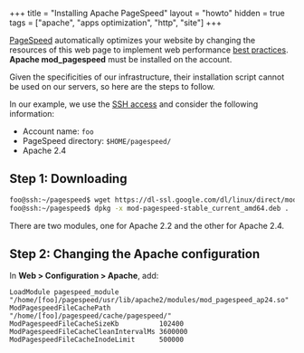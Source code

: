 +++
title = "Installing Apache PageSpeed"
layout = "howto"
hidden = true
tags = ["apache", "apps optimization", "http", "site"]
+++

[PageSpeed](https://www.modpagespeed.com/) automatically optimizes your website by changing the resources of this web page to implement web performance [best practices](https://developers.google.com/speed/docs/best-practices/rules_intro). **Apache mod_pagespeed** must be installed on the account.

Given the specificities of our infrastructure, their installation script cannot be used on our servers, so here are the steps to follow.

In our example, we use the [SSH access](remote-access/ssh) and consider the following information:

- Account name: `foo`
- PageSpeed directory: `$HOME/pagespeed/`
- Apache 2.4

## Step 1: Downloading

```sh
foo@ssh:~/pagespeed$ wget https://dl-ssl.google.com/dl/linux/direct/mod-pagespeed-stable_current_amd64.deb
foo@ssh:~/pagespeed$ dpkg -x mod-pagespeed-stable_current_amd64.deb .
```

There are two modules, one for Apache 2.2 and the other for Apache 2.4.

## Step 2: Changing the Apache configuration

In **Web > Configuration > Apache**, add:

```
LoadModule pagespeed_module          "/home/[foo]/pagespeed/usr/lib/apache2/modules/mod_pagespeed_ap24.so"
ModPagespeedFileCachePath            "/home/[foo]/pagespeed/cache/pagespeed/"
ModPagespeedFileCacheSizeKb          102400
ModPagespeedFileCacheCleanIntervalMs 3600000
ModPagespeedFileCacheInodeLimit      500000
```
